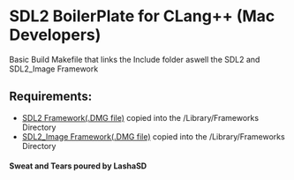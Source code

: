 # SDL2 BoilerPlate for CLang++ (Mac Developers)
Basic Build Makefile that links the Include folder aswell the SDL2 and SDL2_Image Framework

## Requirements:
- [SDL2 Framework(.DMG file)](https://github.com/libsdl-org/SDL_image/releases/tag/release-2.6.2) copied into the /Library/Frameworks Directory
- [SDL2_Image Framework(.DMG file)](https://github.com/libsdl-org/SDL/releases/tag/release-2.26.1) copied into the /Library/Frameworks Directory


#### Sweat and Tears poured by LashaSD
